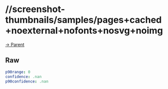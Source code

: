 
# //screenshot-thumbnails/samples/pages+cached+noexternal+nofonts+nosvg+noimg

[→ Parent](../..)


## Raw


```yaml
p90range: 0
confidence: .nan
p90confidence: .nan

```

